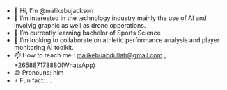 - 👋 Hi, I’m @malikebujackson
- 👀 I’m interested in the technology industry mainly the use of AI and involvig graphic as well as drone opperations.
- 🌱 I’m currently learning bachelor of Sports Science 
- 💞️ I’m looking to collaborate on  athletic performance analysis and player monitoring AI toolkit.
- 📫 How to reach me : malikebuabdullah@gmail.com , +265887178880(WhatsApp)
- 😄 Pronouns: him
- ⚡ Fun fact: ...

<!---
malikebujackson/malikebujackson is a ✨ special ✨ repository because its `README.md` (this file) appears on your GitHub profile.
You can click the Preview link to take a look at your changes.
--->

